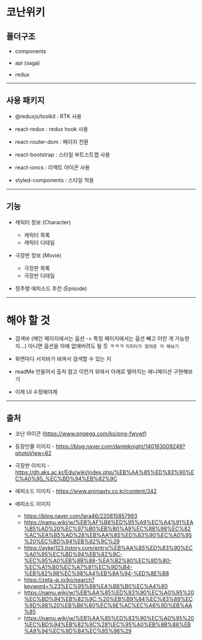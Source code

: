 # 코난위키

## 폴더구조

- components

- api (saga)

- redux

---

## 사용 패키지

- @reduxjs/toolkit : RTK 사용

- react-redux : redux hook 사용

- react-router-dom : 페이지 전환

- react-bootstrap : 스타일 부트스트랩 사용

- react-ioncs : 리액트 아이콘 사용

- styled-components : 스타일 적용

---

## 기능

- 캐릭터 정보 (Character)

  - 캐릭터 목록
  - 캐릭터 디테일

- 극장판 정보 (Movie)

  - 극장판 목록
  - 극장판 디테일

- 정주행 에피소드 추천 (Episode)

---

# 해야 할 것

- 검색바 (메인 페이지에서는 옵션 -> 특정 페이지에서는 옵션 빼고 이런 게 가능한지...)
  아니면 옵션을 아예 없애버려도 될 듯 ㅋㅋㅋ
  `지피티가 알려준 거 해보기`

- 화면마다 서치바가 바껴서 검색할 수 있는 지

- readMe 만들어서 출처 참고 이런거 위에서 아래로 떨어지는 애니메이션 구현해보기

- 이제 UI 수정해야제

---

## 출처

- 코난 아이콘 (https://www.pngegg.com/ko/png-fwywf)

- 등장인물 이미지 - https://blog.naver.com/danteknight/140163009249?photoView=62

- 극장판 이미지 - https://dh.aks.ac.kr/Edu/wiki/index.php/%EB%AA%85%ED%83%90%EC%A0%95_%EC%BD%94%EB%82%9C
- 에피소드 이미지 - https://www.animaxtv.co.kr/content/342

- 에피소드 이미지
  - https://blog.naver.com/lara46/220815857993
  - https://namu.wiki/w/%EB%AF%B8%ED%95%A9%EC%A4%91%EA%B5%AD%20%EC%97%B0%EB%B0%A9%EC%88%98%EC%82%AC%EA%B5%AD%28%EB%AA%85%ED%83%90%EC%A0%95%20%EC%BD%94%EB%82%9C%29
  - https://aykej123.tistory.com/entry/%EB%AA%85%ED%83%90%EC%A0%95%EC%BD%94%EB%82%9C-%EC%95%A0%EB%8B%88-%EA%B2%80%EC%9D%80-%EC%A1%B0%EC%A7%81%EC%9D%B4-%EB%82%98%EC%98%A4%EB%8A%94-%ED%8E%B8
  - https://zeta-ai.io/ko/search?keyword=%23%EC%95%88%EA%B8%B0%EC%A4%80
  - https://namu.wiki/w/%EB%AA%85%ED%83%90%EC%A0%95%20%EC%BD%94%EB%82%9C:%20%EB%B9%84%EC%83%89%EC%9D%98%20%EB%B6%80%EC%9E%AC%EC%A6%9D%EB%AA%85
  - https://namu.wiki/w/%EB%AA%85%ED%83%90%EC%A0%95%20%EC%BD%94%EB%82%9C%28%EC%95%A0%EB%8B%88%EB%A9%94%EC%9D%B4%EC%85%98%29
